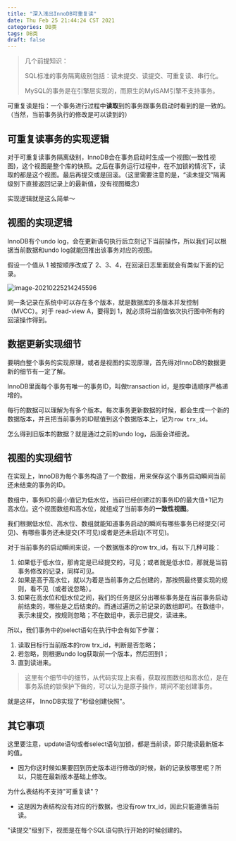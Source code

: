 ```yaml
---
title: "深入浅出InnoDB可重复读"
date: Thu Feb 25 21:44:24 CST 2021
categories: DB类
tags: DB类
draft: false
---
```


> 几个前提知识： 
>
> SQL标准的事务隔离级别包括：读未提交、读提交、可重复读、串行化。
>
> MySQL的事务是在引擎层实现的，而原生的MyISAM引擎不支持事务。

可重复读是指：一个事务进行过程中**读取**到的事务跟事务启动时看到的是一致的。（当然，当前事务执行的修改是可以读到的）

## 可重复读事务的实现逻辑

对于可重复读事务隔离级别，InnoDB会在事务启动时生成一个视图(一致性视图)，这个视图是整个库的快照。之后在事务运行过程中，在不加锁的情况下，读取的都是这个视图。最后再提交或是回滚。（这里需要注意的是，“读未提交”隔离级别下直接返回记录上的最新值，没有视图概念）

实现逻辑就是这么简单～

## 视图的实现逻辑

InnoDB有个undo log，会在更新语句执行后立刻记下当前操作，所以我们可以根据当前数据和undo  log就能回推出该事务对应的视图。

假设一个值从 1 被按顺序改成了 2、3、4，在回滚日志里面就会有类似下面的记录。

![image-20210225214245596](https://img.jooks.cn/img/20210225214245.png)

同一条记录在系统中可以存在多个版本，就是数据库的多版本并发控制（MVCC）。对于 read-view A，要得到 1，就必须将当前值依次执行图中所有的回滚操作得到。

## 数据更新实现细节

要明白整个事务的实现原理，或者是视图的实现原理，首先得对InnoDB的数据更新的细节有一定了解。

InnoDB里面每个事务有唯一的事务ID，叫做transaction id，是按申请顺序严格递增的。

每行的数据可以理解为有多个版本。每次事务更新数据的时候，都会生成一个新的数据版本，并且把当前事务的ID赋值到这个数据版本上，记为`row trx_id`。

怎么得到旧版本的数据？就是通过之前的undo log，后面会详细说。

## 视图的实现细节

在实现上，InnoDB为每个事务构造了一个数组，用来保存这个事务启动瞬间当前还未结束的事务的ID。

数组中，事务ID的最小值记为低水位，当前已经创建过的事务ID的最大值+1记为高水位。这个视图数组和高水位，就组成了当前事务的**一致性视图**。

我们根据低水位、高水位、数组就能知道事务启动的瞬间有哪些事务已经提交(可见)、有哪些事务还未提交(不可见)或者是还未启动(不可见)。

对于当前事务的启动瞬间来说，一个数据版本的row trx_id，有以下几种可能：

1. 如果低于低水位，那肯定是已经提交的，可见；或者就是低水位，那就是当前事务修改的记录，同样可见。
2. 如果是高于高水位，就以为着是当前事务之后创建的，那按照最终要实现的规则，看不见（或者说忽略）。
3. 如果在高水位和低水位之间，我们的任务是区分出哪些事务是在当前事务启动前结束的，哪些是之后结束的。而通过遍历之前记录的数组即可。在数组中，表示未提交，按规则忽略；不在数组中，表示已提交，读进来。

所以，我们事务中的select语句在执行中会有如下步骤：

1. 读取目标行当前版本的row trx_id，判断是否忽略；
2. 若忽略，则根据undo log获取前一个版本，然后回到1；
3. 直到读进来。

>  这里有个细节中的细节，从代码实现上来看，获取视图数组和高水位，是在事务系统的锁保护下做的，可以认为是原子操作，期间不能创建事务。

就是这样， InnoDB实现了"秒级创建快照"。

## 其它事项

这里要注意，update语句或者select语句加锁，都是当前读，即只能读最新版本的值。

- 因为你这时候如果要回到历史版本进行修改的时候，新的记录放哪里呢？所以，只能在最新版本基础上修改。



为什么表结构不支持"可重复读"？

- 这是因为表结构没有对应的行数据，也没有row trx_id，因此只能遵循当前读。



"读提交"级别下，视图是在每个SQL语句执行开始的时候创建的。


